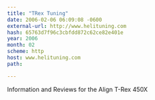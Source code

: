 ```yaml
---
title: "TRex Tuning"
date: 2006-02-06 06:09:08 -0600
external-url: http://www.helituning.com
hash: 65763d7f96c3cbfdd872c62ce82e401e
year: 2006
month: 02
scheme: http
host: www.helituning.com
path: 

---
```


Information and Reviews for the Align T-Rex 450X
